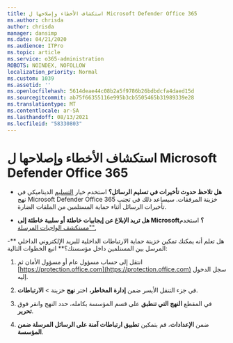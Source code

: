 ```yaml
---
title: استكشاف الأخطاء وإصلاحها ل Microsoft Defender Office 365
ms.author: chrisda
author: chrisda
manager: dansimp
ms.date: 04/21/2020
ms.audience: ITPro
ms.topic: article
ms.service: o365-administration
ROBOTS: NOINDEX, NOFOLLOW
localization_priority: Normal
ms.custom: 1039
ms.assetid: ''
ms.openlocfilehash: 5614deae44c08b2a5f9786b26bdbdcfa4daed15d
ms.sourcegitcommit: ab75f66355116e995b3cb5505465b31989339e28
ms.translationtype: MT
ms.contentlocale: ar-SA
ms.lasthandoff: 08/13/2021
ms.locfileid: "58330803"
---
```

# <a name="troubleshooting-microsoft-defender-for-office-365"></a>استكشاف الأخطاء وإصلاحها ل Microsoft Defender Office 365

- **هل تلاحظ حدوث تأخيرات في تسليم الرسائل؟** استخدم خيار [التسليم](https://docs.microsoft.com/microsoft-365/security/office-365-security/dynamic-delivery-and-previewing) الديناميكي في نهج Microsoft Defender Office 365 خزينة المرفقات. سيساعد ذلك في تجنب تأخيرات الرسائل أثناء حماية المستلمين من الملفات الضارة.

- **هل تريد الإبلاغ عن إيجابيات خاطئة أو سلبية خاطئة إلى Microsoft؟** استخدم ["مستكشف الواجبات المرسلة".](https://protection.office.com/reportsubmission)

-** هل تعلم أنه يمكنك تمكين خزينة حماية الارتباطات الداخلية للبريد الإلكتروني الداخلي المرسل بين المستلمين داخل مؤسستك؟** اتبع الخطوات التالية:

  1. انتقل إلى حساب مسؤول عام أو مسؤول الأمان ثم [https://protection.office.com](https://protection.office.com) سجل الدخول إليه.

  2. في جزء التنقل الأيسر ضمن **إدارة المخاطر،** اختر **نهج** خزينة \> **الارتباطات**.

  3. في المقطع **النهج التي تنطبق** على قسم المؤسسة بكامله، حدد النهج وانقر فوق **تحرير**.

  4. ضمن **الإعدادات**، قم بتمكين **تطبيق ارتباطات آمنة على الرسائل المرسلة ضمن المؤسسة**.
